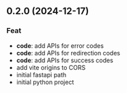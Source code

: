 ## 0.2.0 (2024-12-17)

### Feat

- **code**: add APIs for error codes
- **code**: add APIs for redirection codes
- **code**: add APIs for success codes
- add vite origins to CORS
- initial fastapi path
- initial python project
